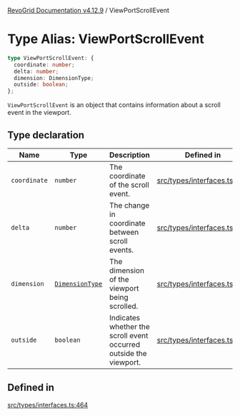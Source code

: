 [RevoGrid Documentation v4.12.9](README.md) / ViewPortScrollEvent

# Type Alias: ViewPortScrollEvent

```ts
type ViewPortScrollEvent: {
  coordinate: number;
  delta: number;
  dimension: DimensionType;
  outside: boolean;
};
```

`ViewPortScrollEvent` is an object that contains information about a scroll
event in the viewport.

## Type declaration

| Name | Type | Description | Defined in |
| ------ | ------ | ------ | ------ |
| `coordinate` | `number` | The coordinate of the scroll event. | [src/types/interfaces.ts:472](https://github.com/revolist/revogrid/blob/5b626b1ece93ea60f82047d059b8a2635455feb4/src/types/interfaces.ts#L472) |
| `delta` | `number` | The change in coordinate between scroll events. | [src/types/interfaces.ts:476](https://github.com/revolist/revogrid/blob/5b626b1ece93ea60f82047d059b8a2635455feb4/src/types/interfaces.ts#L476) |
| `dimension` | [`DimensionType`](TypeAlias.DimensionType.md) | The dimension of the viewport being scrolled. | [src/types/interfaces.ts:468](https://github.com/revolist/revogrid/blob/5b626b1ece93ea60f82047d059b8a2635455feb4/src/types/interfaces.ts#L468) |
| `outside` | `boolean` | Indicates whether the scroll event occurred outside the viewport. | [src/types/interfaces.ts:480](https://github.com/revolist/revogrid/blob/5b626b1ece93ea60f82047d059b8a2635455feb4/src/types/interfaces.ts#L480) |

## Defined in

[src/types/interfaces.ts:464](https://github.com/revolist/revogrid/blob/5b626b1ece93ea60f82047d059b8a2635455feb4/src/types/interfaces.ts#L464)
